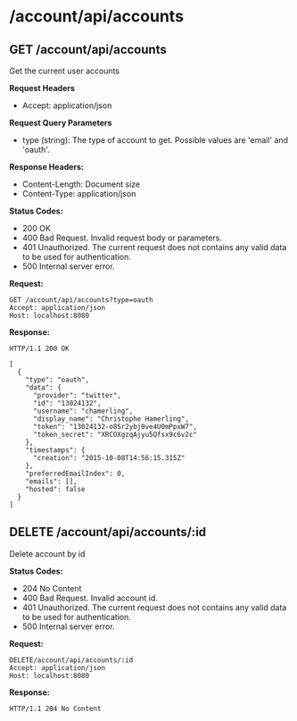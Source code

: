 # /account/api/accounts

## GET /account/api/accounts

Get the current user accounts

**Request Headers**

- Accept: application/json

**Request Query Parameters**

- type (string): The type of account to get. Possible values are 'email' and 'oauth'.

**Response Headers:**

- Content-Length: Document size
- Content-Type: application/json

**Status Codes:**

- 200 OK
- 400 Bad Request. Invalid request body or parameters.
- 401 Unauthorized. The current request does not contains any valid data to be used for authentication.
- 500 Internal server error.

**Request:**

    GET /account/api/accounts?type=oauth
    Accept: application/json
    Host: localhost:8080

**Response:**

    HTTP/1.1 200 OK

    [
      {
        "type": "oauth",
        "data": {
          "provider": "twitter",
          "id": "13024132",
          "username": "chamerling",
          "display_name": "Christophe Hamerling",
          "token": "13024132-o8Sr2ybj0ve4U0mPpxW7",
          "token_secret": "XRCOXgzqAjyu5Qfsx9c6v2c"
        },
        "timestamps": {
          "creation": "2015-10-08T14:56:15.315Z"
        },
        "preferredEmailIndex": 0,
        "emails": [],
        "hosted": false
      }
    ]

## DELETE /account/api/accounts/:id

Delete account by id

**Status Codes:**

- 204 No Content
- 400 Bad Request. Invalid account id.
- 401 Unauthorized. The current request does not contains any valid data to be used for authentication.
- 500 Internal server error.

**Request:**

    DELETE/account/api/accounts/:id
    Accept: application/json
    Host: localhost:8080

**Response:**

    HTTP/1.1 204 No Content
